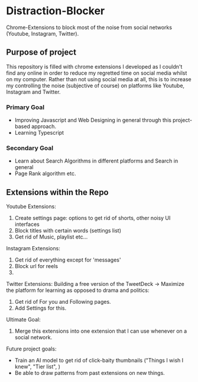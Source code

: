 # Distraction-Blocker
Chrome-Extensions to block most of the noise from social networks (Youtube, Instagram, Twitter). 

## Purpose of project
This repository is filled with chrome extensions I developed as I couldn't find any online in order to reduce my regretted time on social media whilst on my computer.
Rather than not using social media at all, this is to increase my controlling the noise (subjective of course) on platforms like Youtube, Instagram and Twitter.

### Primary Goal
- Improving Javascript and Web Designing in general through this project-based approach.
- Learning Typescript

### Secondary Goal
- Learn about Search Algorithms in different platforms and Search in general
- Page Rank algorithm etc.



## Extensions within the Repo
Youtube Extensions:
1. Create settings page: options to get rid of shorts, other noisy UI interfaces
2. Block titles with certain words (settings list)
3. Get rid of Music, playlist etc...

Instagram Extensions:
1. Get rid of everything except for 'messages'
2. Block url for reels
3. 

Twitter Extensions: Building a free version of the TweetDeck -> Maximize the platform for learning as opposed to drama and politics: 
1. Get rid of For you and Following pages.
2. Add Settings for this.

Ultimate Goal:
1. Merge this extensions into one extension that I can use whenever on a social network.

Future project goals:
- Train an AI model to get rid of click-baity thumbnails ("Things I wish I knew", "Tier list", )
- Be able to draw patterns from past extensions on new things.